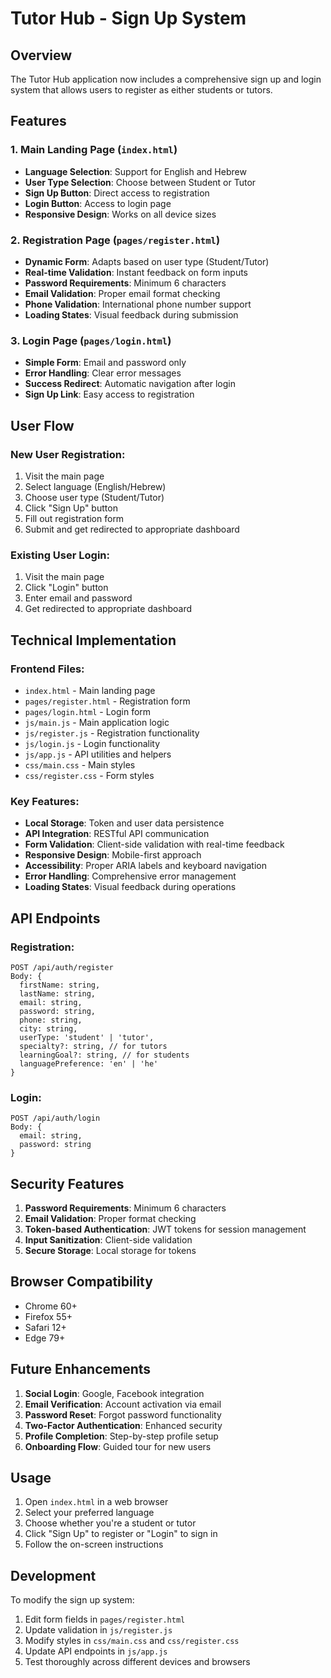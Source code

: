 # Tutor Hub - Sign Up System

## Overview
The Tutor Hub application now includes a comprehensive sign up and login system that allows users to register as either students or tutors.

## Features

### 1. Main Landing Page (`index.html`)
- **Language Selection**: Support for English and Hebrew
- **User Type Selection**: Choose between Student or Tutor
- **Sign Up Button**: Direct access to registration
- **Login Button**: Access to login page
- **Responsive Design**: Works on all device sizes

### 2. Registration Page (`pages/register.html`)
- **Dynamic Form**: Adapts based on user type (Student/Tutor)
- **Real-time Validation**: Instant feedback on form inputs
- **Password Requirements**: Minimum 6 characters
- **Email Validation**: Proper email format checking
- **Phone Validation**: International phone number support
- **Loading States**: Visual feedback during submission

### 3. Login Page (`pages/login.html`)
- **Simple Form**: Email and password only
- **Error Handling**: Clear error messages
- **Success Redirect**: Automatic navigation after login
- **Sign Up Link**: Easy access to registration

## User Flow

### New User Registration:
1. Visit the main page
2. Select language (English/Hebrew)
3. Choose user type (Student/Tutor)
4. Click "Sign Up" button
5. Fill out registration form
6. Submit and get redirected to appropriate dashboard

### Existing User Login:
1. Visit the main page
2. Click "Login" button
3. Enter email and password
4. Get redirected to appropriate dashboard

## Technical Implementation

### Frontend Files:
- `index.html` - Main landing page
- `pages/register.html` - Registration form
- `pages/login.html` - Login form
- `js/main.js` - Main application logic
- `js/register.js` - Registration functionality
- `js/login.js` - Login functionality
- `js/app.js` - API utilities and helpers
- `css/main.css` - Main styles
- `css/register.css` - Form styles

### Key Features:
- **Local Storage**: Token and user data persistence
- **API Integration**: RESTful API communication
- **Form Validation**: Client-side validation with real-time feedback
- **Responsive Design**: Mobile-first approach
- **Accessibility**: Proper ARIA labels and keyboard navigation
- **Error Handling**: Comprehensive error management
- **Loading States**: Visual feedback during operations

## API Endpoints

### Registration:
```
POST /api/auth/register
Body: {
  firstName: string,
  lastName: string,
  email: string,
  password: string,
  phone: string,
  city: string,
  userType: 'student' | 'tutor',
  specialty?: string, // for tutors
  learningGoal?: string, // for students
  languagePreference: 'en' | 'he'
}
```

### Login:
```
POST /api/auth/login
Body: {
  email: string,
  password: string
}
```

## Security Features

1. **Password Requirements**: Minimum 6 characters
2. **Email Validation**: Proper format checking
3. **Token-based Authentication**: JWT tokens for session management
4. **Input Sanitization**: Client-side validation
5. **Secure Storage**: Local storage for tokens

## Browser Compatibility

- Chrome 60+
- Firefox 55+
- Safari 12+
- Edge 79+

## Future Enhancements

1. **Social Login**: Google, Facebook integration
2. **Email Verification**: Account activation via email
3. **Password Reset**: Forgot password functionality
4. **Two-Factor Authentication**: Enhanced security
5. **Profile Completion**: Step-by-step profile setup
6. **Onboarding Flow**: Guided tour for new users

## Usage

1. Open `index.html` in a web browser
2. Select your preferred language
3. Choose whether you're a student or tutor
4. Click "Sign Up" to register or "Login" to sign in
5. Follow the on-screen instructions

## Development

To modify the sign up system:

1. Edit form fields in `pages/register.html`
2. Update validation in `js/register.js`
3. Modify styles in `css/main.css` and `css/register.css`
4. Update API endpoints in `js/app.js`
5. Test thoroughly across different devices and browsers 